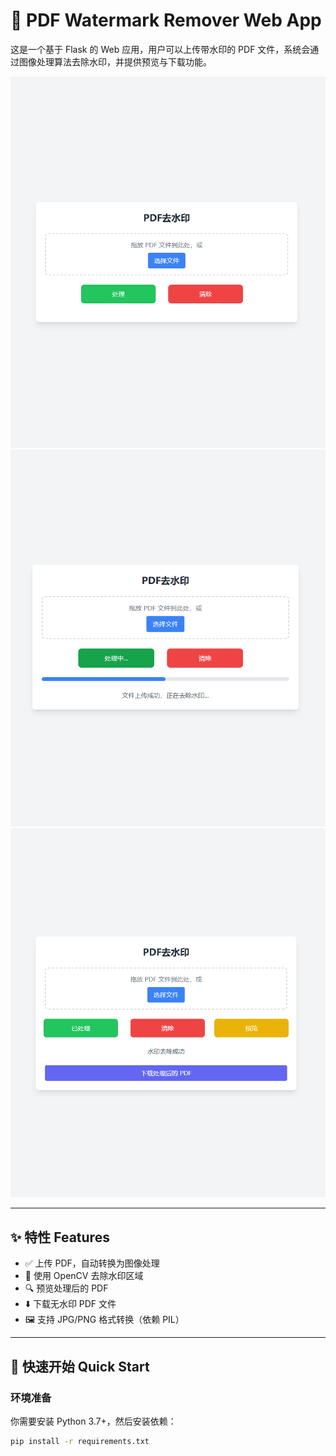 # 🧼 PDF Watermark Remover Web App

这是一个基于 Flask 的 Web 应用，用户可以上传带水印的 PDF 文件，系统会通过图像处理算法去除水印，并提供预览与下载功能。


![描述](https://github.com/tashuo62/blog_img/blob/main/img/2025-04-06%20155608.png)
![描述](https://github.com/tashuo62/blog_img/blob/main/img/2025-04-06%20155628.png)
![描述](https://github.com/tashuo62/blog_img/blob/main/img/2025-04-06%20155641.png)

---

## ✨ 特性 Features

- ✅ 上传 PDF，自动转换为图像处理
- 🧠 使用 OpenCV 去除水印区域
- 🔍 预览处理后的 PDF
- ⬇️ 下载无水印 PDF 文件
- 🖼️ 支持 JPG/PNG 格式转换（依赖 PIL）

---

## 🚀 快速开始 Quick Start

### 环境准备

你需要安装 Python 3.7+，然后安装依赖：



```bash
pip install -r requirements.txt

